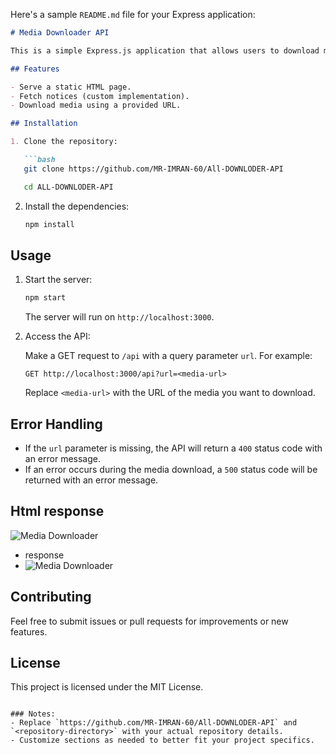 Here's a sample `README.md` file for your Express application:

```markdown
# Media Downloader API

This is a simple Express.js application that allows users to download media from a given URL using the `imran-dlmedia` library.

## Features

- Serve a static HTML page.
- Fetch notices (custom implementation).
- Download media using a provided URL.

## Installation

1. Clone the repository:

   ```bash
   git clone https://github.com/MR-IMRAN-60/All-DOWNLODER-API
```
```bash
   cd ALL-DOWNLODER-API
   ```

2. Install the dependencies:

   ```bash
   npm install
   ```

## Usage

1. Start the server:

   ```bash
   npm start
   ```

   The server will run on `http://localhost:3000`.

2. Access the API:

   Make a GET request to `/api` with a query parameter `url`. For example:

   ```
   GET http://localhost:3000/api?url=<media-url>
   ```

   Replace `<media-url>` with the URL of the media you want to download.

## Error Handling

- If the `url` parameter is missing, the API will return a `400` status code with an error message.
- If an error occurs during the media download, a `500` status code will be returned with an error message.

 ## Html response
 ![Media Downloader](https://i.imgur.com/LWsPQvn.jpeg)

- response
- ![Media Downloader](https://i.imgur.com/tZZqFyE.jpeg)


## Contributing

Feel free to submit issues or pull requests for improvements or new features.

## License

This project is licensed under the MIT License.
```

### Notes:
- Replace `https://github.com/MR-IMRAN-60/All-DOWNLODER-API` and `<repository-directory>` with your actual repository details.
- Customize sections as needed to better fit your project specifics.
